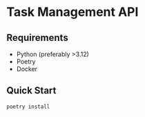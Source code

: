 # Task Management API

## Requirements
* Python (preferably >3.12)
* Poetry
* Docker


## Quick Start
```sh
poetry install
```
